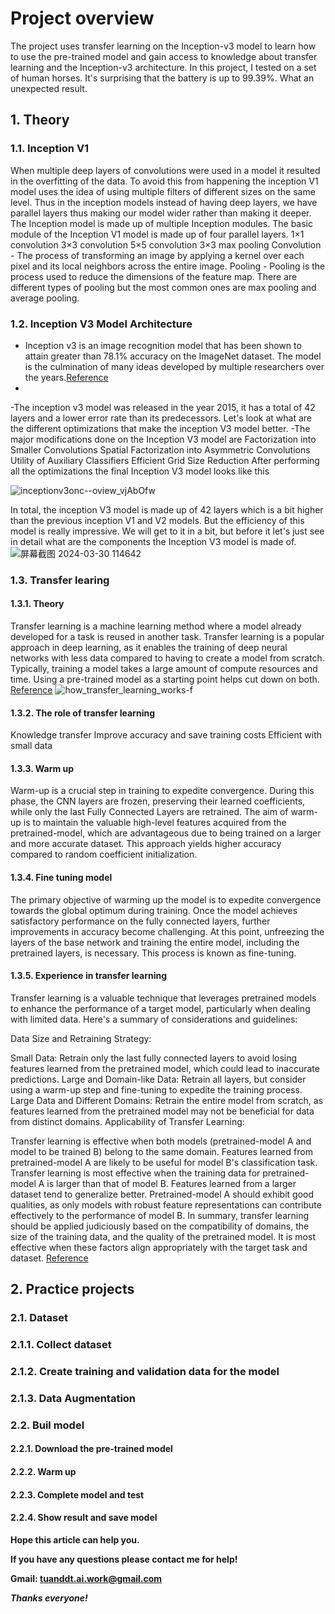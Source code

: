 # Project overview
The project uses transfer learning on the Inception-v3 model to learn how to use the pre-trained model and gain access to knowledge about transfer learning and the Inception-v3 architecture. In this project, I tested on a set of human horses. It's surprising that the battery is up to 99.39%. What an unexpected result.

## 1.	Theory
### 1.1. Inception V1
When multiple deep layers of convolutions were used in a model it resulted in the overfitting of the data. To avoid this from happening the inception V1 model uses the idea of using multiple filters of different sizes on the same level. Thus in the inception models instead of having deep layers, we have parallel layers thus making our model wider rather than making it deeper.
The Inception model is made up of multiple Inception modules.
The basic module of the Inception V1 model is made up of four parallel layers.
1×1 convolution
3×3 convolution
5×5 convolution
3×3 max pooling
Convolution - The process of transforming an image by applying a kernel over each pixel and its local neighbors across the entire image.
Pooling - Pooling is the process used to reduce the dimensions of the feature map. There are different types of pooling but the most common ones are max pooling and average pooling.
### 1.2. Inception V3 Model Architecture
- Inception v3 is an image recognition model that has been shown to attain greater than 78.1% accuracy on the ImageNet dataset. The model is the culmination of many ideas developed by multiple researchers over the years.[Reference](https://cloud.google.com/tpu/docs/inception-v3-advanced)
- 
-The inception v3 model was released in the year 2015, it has a total of 42 layers and a lower error rate than its predecessors. Let's look at what are the different optimizations that make the inception V3 model better.
-The major modifications done on the Inception V3 model are
	Factorization into Smaller Convolutions
	Spatial Factorization into Asymmetric Convolutions
	Utility of Auxiliary Classifiers
	Efficient Grid Size Reduction
After performing all the optimizations the final Inception V3 model looks like this

![inceptionv3onc--oview_vjAbOfw](https://github.com/FPT-ThaiTuan/Transfer-Learning-Use-Inception-v3-For-Image-Classification/assets/105273233/39259061-da24-4a7b-818f-d2d7f7c165c0)

In total, the inception V3 model is made up of 42 layers which is a bit higher than the previous inception V1 and V2 models. But the efficiency of this model is really impressive. We will get to it in a bit, but before it let's just see in detail what are the components the Inception V3 model is made of.
![屏幕截图 2024-03-30 114642](https://github.com/FPT-ThaiTuan/Transfer-Learning-Use-Inception-v3-For-Image-Classification/assets/105273233/0abe7578-e07c-40fa-94d7-0dc72e21a043)

### 1.3. Transfer learing
#### 1.3.1. Theory
Transfer learning is a machine learning method where a model already developed for a task is reused in another task. Transfer learning is a popular approach in deep learning, as it enables the training of deep neural networks with less data compared to having to create a model from scratch.
Typically, training a model takes a large amount of compute resources and time. Using a pre-trained model as a starting point helps cut down on both. [Reference](https://www.techtarget.com/searchcio/definition/transfer-learning)
![how_transfer_learning_works-f](https://github.com/FPT-ThaiTuan/Transfer-Learning-Use-Inception-v3-For-Image-Classification/assets/105273233/0946f9c8-e89a-40d1-9b19-39c1a0fb70e5)
#### 1.3.2. The role of transfer learning
Knowledge transfer
Improve accuracy and save training costs
Efficient with small data
#### 1.3.3. Warm up
Warm-up is a crucial step in training to expedite convergence. During this phase, the CNN layers are frozen, preserving their learned coefficients, while only the last Fully Connected Layers are retrained. The aim of warm-up is to maintain the valuable high-level features acquired from the pretrained-model, which are advantageous due to being trained on a larger and more accurate dataset. This approach yields higher accuracy compared to random coefficient initialization.
#### 1.3.4. Fine tuning model
The primary objective of warming up the model is to expedite convergence towards the global optimum during training. Once the model achieves satisfactory performance on the fully connected layers, further improvements in accuracy become challenging. At this point, unfreezing the layers of the base network and training the entire model, including the pretrained layers, is necessary. This process is known as fine-tuning.
#### 1.3.5. Experience in transfer learning
Transfer learning is a valuable technique that leverages pretrained models to enhance the performance of a target model, particularly when dealing with limited data. Here's a summary of considerations and guidelines:

Data Size and Retraining Strategy:

Small Data: Retrain only the last fully connected layers to avoid losing features learned from the pretrained model, which could lead to inaccurate predictions.
Large and Domain-like Data: Retrain all layers, but consider using a warm-up step and fine-tuning to expedite the training process.
Large Data and Different Domains: Retrain the entire model from scratch, as features learned from the pretrained model may not be beneficial for data from distinct domains.
Applicability of Transfer Learning:

Transfer learning is effective when both models (pretrained-model A and model to be trained B) belong to the same domain. Features learned from pretrained-model A are likely to be useful for model B's classification task.
Transfer learning is most effective when the training data for pretrained-model A is larger than that of model B. Features learned from a larger dataset tend to generalize better.
Pretrained-model A should exhibit good qualities, as only models with robust feature representations can contribute effectively to the performance of model B.
In summary, transfer learning should be applied judiciously based on the compatibility of domains, the size of the training data, and the quality of the pretrained model. It is most effective when these factors align appropriately with the target task and dataset. [Reference](https://phamdinhkhanh.github.io/2020/04/15/TransferLearning.html)
## 2. Practice projects
### 2.1. Dataset
### 2.1.1. Collect dataset
### 2.1.2. Create training and validation data for the model
### 2.1.3. Data Augmentation
### 2.2. Buil model
#### 2.2.1. Download the pre-trained model
#### 2.2.2. Warm up
#### 2.2.3. Complete model and test
#### 2.2.4. Show result and save model

**Hope this article can help you.**

**If you have any questions please contact me for help!**

**Gmail: tuanddt.ai.work@gmail.com**

***Thanks everyone!***
